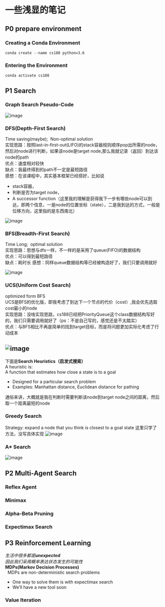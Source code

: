 # 一些浅显的笔记
## P0 prepare environment
### Creating a Conda Environment
```shell
conda create --name cs188 python=3.6
```
### Entering the Environment
```shell
conda activate cs188
```
## P1 Search
### Graph Search Pseudo-Code
![image](Image/GraphSearchPseudo-code.png)
### DFS(Depth-First Search)
Time saving(maybe);  &nbsp;Non-optimal solution  
实现思路：按照last-in-first-out(LIFO)的stack容器规则顺序pop出所需的node，然后对node进行判断，如果该node是target node,那么我就记录（返回）到达该node的path  
优点：速度相对较快  
缺点：我最终得到的path不一定是最短路径  
感想：在该课程中，其实基本框架已经搭好，比如说   
- stack容器，
- 判断是否为target node，
- A successor function（这里我的理解是获得我下一步有哪些node可以到达，即两个信息，一是node的位置坐标（state），二是我到达的方式，一般是位移方向，这里指的是东西南北）  
  
  
![image](https://github.com/WhiteFish-gby/CS188_Study/blob/master/Image/dfs.png)

### BFS(Breadth-First Search)

Time Long;   &nbsp;optimal solution  
实现思路：思想与dfs一样，不一样的是采用了queue(FIFO)的数据结构  
优点：可以得到最短路径  
缺点：耗时长
感想：同样queue数据结构等已经被构造好了，我们只要调用就好



![image](https://github.com/WhiteFish-gby/CS188_Study/blob/master/Image/bfs.png)

### UCS(Uniform Cost Search)
optimized form BFS    
UCS是BFS的优化版，即我考虑了到达下一个节点的代价（cost）,我会优先选取cost最小的node  
实现思路：没啥实现思路，cs188已经把PriorityQueue这个class数据结构写好的，我们只需要调用就好了（ps：不是自己写的，感觉还是不太踏实）  
优点：与BFS相比不再是简单的找到target目标，而是将问题更加实际化考虑了行动成本

![image](https://github.com/WhiteFish-gby/CS188_Study/blob/master/Image/ucs.png)
---
下面是**Search Heuristics（启发式搜索）**  
A heuristic is:  
A function that estimates how close a state is to a goal    
- Designed for a particular search problem
- Examples: Manhattan distance, Euclidean distance for pathing  


通俗来讲，大概就是我在判断时需要判断该node到target node之间的距离，然后取一个距离最短的node
### Greedy Search
Strategy: expand a node that you think is closest to a goal state
这里只学了方法，没写具体实现
![image](https://github.com/WhiteFish-gby/CS188_Study/blob/master/Image/greedy.png)
### A\* Search

![image](https://github.com/WhiteFish-gby/CS188_Study/blob/master/Image/Axing.png)

## P2 Multi-Agent Search
### Reflex Agent
### Minimax
### Alpha-Beta Pruning
### Expectimax Search
## P3 Reinforcement Learning
*生活中很多都是**unexpected***  
*因此我们采用概率表达状态发生的可能性*  
**MDPs(Markov Decision Processes)**  
    &nbsp; MDPs are non-deterministic search problems  
- One way to solve them is with expectimax search  
- We’ll have a new tool soon
  
### Value Iteration
